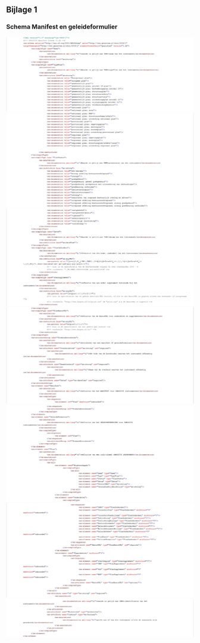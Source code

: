 ## <a name='_Ref118732527'></a><a name='_Ref300236610'></a>Bijlage 1

### Schema Manifest en geleideformulier

![](media/Bijlage1-1.JPG)
![](media/Bijlage1-2.JPG)
![](media/Bijlage1-3.JPG)
![](media/Bijlage1-4.JPG)
![](media/Bijlage1-5.JPG)
![](media/Bijlage1-6.JPG)
![](media/Bijlage1-7.JPG)

